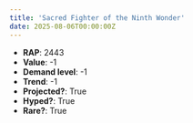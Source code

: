 ```yaml
---
title: 'Sacred Fighter of the Ninth Wonder'
date: 2025-08-06T00:00:00Z
---
```

- **RAP**: 2443
- **Value**: -1
- **Demand level**: -1
- **Trend**: -1
- **Projected?**: True
- **Hyped?**: True
- **Rare?**: True
